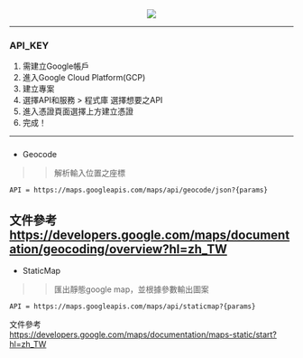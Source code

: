 <div align=center>
  <img src="https://cdn.iconscout.com/icon/free/png-256/google-maps-2863735-2378123.png">
</div>

----  
### API_KEY
1. 需建立Google帳戶
2. 進入Google Cloud Platform(GCP)
3. 建立專案
4. 選擇API和服務 > 程式庫 選擇想要之API
5. 進入憑證頁面選擇上方建立憑證
6. 完成！
----  
### 
- Geocode  
>> 解析輸入位置之座標
```
API = https://maps.googleapis.com/maps/api/geocode/json?{params}
```  
文件參考  
https://developers.google.com/maps/documentation/geocoding/overview?hl=zh_TW
----  
- StaticMap  
>> 匯出靜態google map，並根據參數輸出圖案  
```
API = https://maps.googleapis.com/maps/api/staticmap?{params}
```
文件參考  
https://developers.google.com/maps/documentation/maps-static/start?hl=zh_TW
